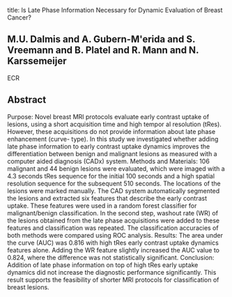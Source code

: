 title: Is Late Phase Information Necessary for Dynamic Evaluation of Breast Cancer?

## M.U. Dalmis and A. Gubern-M'erida and S. Vreemann and B. Platel and R. Mann and N. Karssemeijer
ECR


## Abstract
Purpose: Novel breast MRI protocols evaluate early contrast uptake of lesions, using a short acquisition time and high tempor al resolution (tRes). However, these acquisitions do not provide information about late phase enhancement (curve- type). In this study we investigated whether adding late phase information to early contrast uptake dynamics improves the differentiation between benign and malignant lesions as measured with a computer aided diagnosis (CADx) system. Methods and Materials: 106 malignant and 44 benign lesions were evaluated, which were imaged with a 4.3 seconds tRes sequence for the initial 100 seconds and a high spatial resolution sequence for the subsequent 510 seconds. The locations of the lesions were marked manually. The CAD system automatically segmented the lesions and extracted six features that describe the early contrast uptake. These features were used in a random forest classifier for malignant/benign classification. In the second step, washout rate (WR) of the lesions obtained from the late phase acquisitions were added to these features and classification was repeated. The classification accuracies of both methods were compared using ROC analysis. Results: The area under the curve (AUC) was 0.816 with high tRes early contrast uptake dynamics features alone. Adding the WR feature slightly increased the AUC value to 0.824, where the difference was not statistically significant. Conclusion: Addition of late phase information on top of high tRes early uptake dynamics did not increase the diagnostic performance significantly. This result supports the feasibility of shorter MRI protocols for classification of breast lesions.

